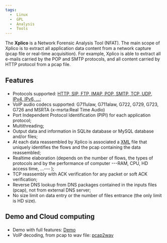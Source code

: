 ```yaml
---
tags:
  -  Linux
  -  GPL
  -  Analysis
  -  Tools 
---
```

The **Xplico** is a Network Forensic Analysis Tool (NFAT). The main
scope of Xplico is to extract all application data content from a
network capture (pcap file or real-time acquisition). For example,
Xplico is able to extract all e-mails carried by the POP and SMTP
protocols, and all content carried by HTTP protocol from a pcap file.

<h2>

Features

</h2>

- Protocols supported: [HTTP, SIP, FTP, IMAP, POP, SMTP, TCP, UDP, IPv4,
  IPv6, ...](http://www.xplico.org/status);
- VoIP audio codecs supported: G711ulaw, G711alaw, G722, G729, G723,
  G726 and MSRTA (x-msrta:Real Time Audio)
- Port Independent Protocol Identification (PIPI) for each application
  protocol;
- Multithreading;
- Output data and information in SQLite database or MySQL database
  and/or files;
- At each data reassembled by Xplico is associated a
  [XML](xml.md) file that uniquely identifies the flows and the
  pcap containing the data reassembled;
- Realtime elaboration (depends on the number of flows, the types of
  protocols and by the performance of computer ---RAM, CPU, HD access
  time, ...--- );
- TCP reassembly with ACK verification for any packet or soft ACK
  verification;
- Reverse DNS lookup from DNS packages contained in the inputs files
  (pcap), not from external DNS server;
- No size limit on data entry or the number of files entrance (the only
  limit is HD size).

<h2>

Demo and Cloud computing

</h2>

- Demo with full features: [Demo](http://demo.xplico.org)
- VoIP decoding, from pcap to wav file:
  [pcap2wav](http://pcap2wav.xplico.org)
